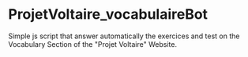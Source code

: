 # ProjetVoltaire_vocabulaireBot
Simple js script that answer automatically the exercices and test on the Vocabulary Section of the "Projet Voltaire" Website.
